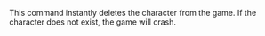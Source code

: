 This command instantly deletes the character from the game. If the character does not exist, the game will crash. 